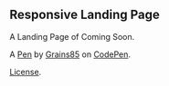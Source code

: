 Responsive Landing Page
-----------------------
A Landing Page of Coming Soon.

A [Pen](https://codepen.io/grains85/pen/RdYVrp) by [Grains85](https://codepen.io/grains85) on [CodePen](https://codepen.io).

[License](https://codepen.io/grains85/pen/RdYVrp/license).
